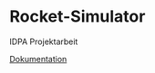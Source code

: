 # Rocket-Simulator
IDPA Projektarbeit

[Dokumentation](https://docs.google.com/document/d/1BTnFGpBF-Vc2w0m2A7PsTArUT4h40YAQtCCJ7Eppf8E/edit?usp=sharing)